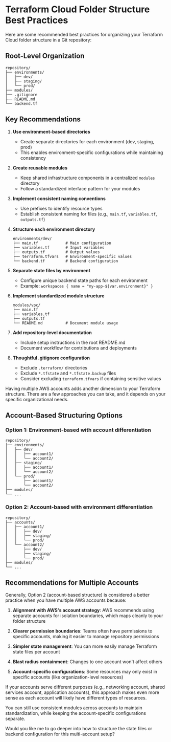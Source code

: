 # Terraform Cloud Folder Structure Best Practices

Here are some recommended best practices for organizing your Terraform Cloud folder structure in a Git repository:

## Root-Level Organization

```
repository/
├── environments/
│   ├── dev/
│   ├── staging/
│   └── prod/
├── modules/
├── .gitignore
├── README.md
└── backend.tf
```

## Key Recommendations

1. **Use environment-based directories**
   - Create separate directories for each environment (dev, staging, prod)
   - This enables environment-specific configurations while maintaining consistency

2. **Create reusable modules**
   - Keep shared infrastructure components in a centralized `modules` directory
   - Follow a standardized interface pattern for your modules

3. **Implement consistent naming conventions**
   - Use prefixes to identify resource types
   - Establish consistent naming for files (e.g., `main.tf`, `variables.tf`, `outputs.tf`)

4. **Structure each environment directory**
   ```
   environments/dev/
   ├── main.tf            # Main configuration
   ├── variables.tf       # Input variables
   ├── outputs.tf         # Output values
   ├── terraform.tfvars   # Environment-specific values
   └── backend.tf         # Backend configuration
   ```

5. **Separate state files by environment**
   - Configure unique backend state paths for each environment
   - Example: `workspaces { name = "my-app-${var.environment}" }`

6. **Implement standardized module structure**
   ```
   modules/vpc/
   ├── main.tf
   ├── variables.tf
   ├── outputs.tf
   └── README.md          # Document module usage
   ```

7. **Add repository-level documentation**
   - Include setup instructions in the root README.md
   - Document workflow for contributions and deployments

8. **Thoughtful .gitignore configuration**
   - Exclude `.terraform/` directories
   - Exclude `*.tfstate` and `*.tfstate.backup` files
   - Consider excluding `terraform.tfvars` if containing sensitive values

Having multiple AWS accounts adds another dimension to your Terraform structure. There are a few approaches you can take, and it depends on your specific organizational needs.

## Account-Based Structuring Options

### Option 1: Environment-based with account differentiation
```
repository/
├── environments/
│   ├── dev/
│   │   ├── account1/
│   │   └── account2/
│   ├── staging/
│   │   ├── account1/
│   │   └── account2/
│   └── prod/
│       ├── account1/
│       └── account2/
├── modules/
└── ...
```

### Option 2: Account-based with environment differentiation
```
repository/
├── accounts/
│   ├── account1/
│   │   ├── dev/
│   │   ├── staging/
│   │   └── prod/
│   └── account2/
│       ├── dev/
│       ├── staging/
│       └── prod/
├── modules/
└── ...
```

## Recommendations for Multiple Accounts

Generally, Option 2 (account-based structure) is considered a better practice when you have multiple AWS accounts because:

1. **Alignment with AWS's account strategy**: AWS recommends using separate accounts for isolation boundaries, which maps cleanly to your folder structure

2. **Clearer permission boundaries**: Teams often have permissions to specific accounts, making it easier to manage repository permissions

3. **Simpler state management**: You can more easily manage Terraform state files per account

4. **Blast radius containment**: Changes to one account won't affect others

5. **Account-specific configurations**: Some resources may only exist in specific accounts (like organization-level resources)

If your accounts serve different purposes (e.g., networking account, shared services account, application accounts), this approach makes even more sense as each account will likely have different types of resources.

You can still use consistent modules across accounts to maintain standardization, while keeping the account-specific configurations separate.

Would you like me to go deeper into how to structure the state files or backend configuration for this multi-account setup?
```